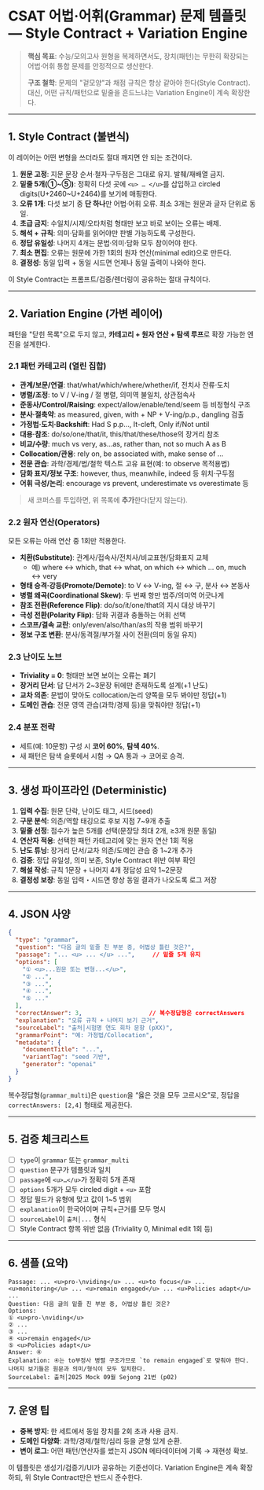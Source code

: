 # CSAT 어법·어휘(Grammar) 문제 템플릿 — Style Contract + Variation Engine

> **핵심 목표**: 수능/모의고사 원형을 복제하면서도, 장치(패턴)는 무한히 확장되는 어법·어휘 통합 문제를 안정적으로 생산한다.
>
> **구조 철학**: 문제의 "겉모양"과 채점 규칙은 항상 같아야 한다(Style Contract). 대신, 어떤 규칙/패턴으로 밑줄을 흔드느냐는 Variation Engine이 계속 확장한다.

---

## 1. Style Contract (불변식)

이 레이어는 어떤 변형을 쓰더라도 절대 깨지면 안 되는 조건이다.

1. **원문 고정**: 지문 문장 순서·철자·구두점은 그대로 유지. 발췌/재배열 금지.
2. **밑줄 5개(①~⑤)**: 정확히 다섯 곳에 `<u> … </u>`를 삽입하고 circled digits(U+2460~U+2464)를 보기에 매핑한다.
3. **오류 1개**: 다섯 보기 중 **단 하나**만 어법·어휘 오류. 최소 3개는 원문과 글자 단위로 동일.
4. **초급 금지**: 수일치/시제/오타처럼 형태만 보고 바로 보이는 오류는 배제.
5. **해석 + 규칙**: 의미·담화를 읽어야만 판별 가능하도록 구성한다.
6. **정답 유일성**: 나머지 4개는 문법·의미·담화 모두 참이어야 한다.
7. **최소 편집**: 오류는 원문에 가한 1회의 원자 연산(minimal edit)으로 만든다.
8. **결정성**: 동일 입력 + 동일 시드면 언제나 동일 출력이 나와야 한다.

이 Style Contract는 프롬프트/검증/렌더링이 공유하는 절대 규칙이다.

---

## 2. Variation Engine (가변 레이어)

패턴을 "닫힌 목록"으로 두지 않고, **카테고리 + 원자 연산 + 탐색 루프**로 확장 가능한 엔진을 설계한다.

### 2.1 패턴 카테고리 (열린 집합)

* **관계/보문/연결**: that/what/which/where/whether/if, 전치사 잔류·도치
* **병렬/조정**: to V / V-ing / 절 병렬, 의미역 불일치, 상관접속사
* **준동사/Control/Raising**: expect/allow/enable/tend/seem 등 비정형식 구조
* **분사·절축약**: as measured, given, with + NP + V-ing/p.p., dangling 검출
* **가정법·도치·Backshift**: Had S p.p…, It-cleft, Only if/Not until
* **대용·참조**: do/so/one/that/it, this/that/these/those의 장거리 참조
* **비교/수량**: much vs very, as…as, rather than, not so much A as B
* **Collocation/관용**: rely on, be associated with, make sense of …
* **전문 관습**: 과학/경제/법/철학 텍스트 고유 표현(예: to observe 목적용법)
* **담화 표지/정보 구조**: however, thus, meanwhile, indeed 등 위치·구두점
* **어휘 극성/논리**: encourage vs prevent, underestimate vs overestimate 등

> 새 코퍼스를 투입하면, 위 목록에 **추가**한다(닫지 않는다).

### 2.2 원자 연산(Operators)

모든 오류는 아래 연산 중 1회만 적용한다.

* **치환(Substitute)**: 관계사/접속사/전치사/비교표현/담화표지 교체
  * 예) where ↔ which, that ↔ what, on which ↔ which … on, much ↔ very
* **형태 승격·강등(Promote/Demote)**: to V ↔ V-ing, 절 ↔ 구, 분사 ↔ 본동사
* **병렬 왜곡(Coordinational Skew)**: 두 번째 항만 범주/의미역 어긋나게
* **참조 전환(Reference Flip)**: do/so/it/one/that의 지시 대상 바꾸기
* **극성 전환(Polarity Flip)**: 담화 귀결과 충돌하는 어휘 선택
* **스코프/결속 교란**: only/even/also/than/as의 작용 범위 바꾸기
* **정보 구조 변환**: 분사/동격절/부가절 사이 전환(의미 동일 유지)

### 2.3 난이도 노브

* **Triviality = 0**: 형태만 보면 보이는 오류는 폐기
* **장거리 단서**: 답 단서가 2~3문장 뒤에만 존재하도록 설계(+1 난도)
* **교차 의존**: 문법이 맞아도 collocation/논리 양쪽을 모두 봐야만 정답(+1)
* **도메인 관습**: 전문 영역 관습(과학/경제 등)을 맞춰야만 정답(+1)

### 2.4 분포 전략

* 세트(예: 10문항) 구성 시 **코어 60%**, **탐색 40%**.
* 새 패턴은 탐색 슬롯에서 시험 → QA 통과 → 코어로 승격.

---

## 3. 생성 파이프라인 (Deterministic)

1. **입력 수집**: 원문 단락, 난이도 태그, 시드(seed)
2. **구문 분석**: 의존/역할 태깅으로 후보 지점 7~9개 추출
3. **밑줄 선정**: 점수가 높은 5개를 선택(문장당 최대 2개, ≥3개 원문 동일)
4. **연산자 적용**: 선택한 패턴 카테고리에 맞는 원자 연산 1회 적용
5. **난도 튜닝**: 장거리 단서/교차 의존/도메인 관습 중 1~2개 추가
6. **검증**: 정답 유일성, 의미 보존, Style Contract 위반 여부 확인
7. **해설 작성**: 규칙 1문장 + 나머지 4개 정답성 요약 1~2문장
8. **결정성 보장**: 동일 입력・시드면 항상 동일 결과가 나오도록 로그 저장

---

## 4. JSON 사양

```json
{
  "type": "grammar",
  "question": "다음 글의 밑줄 친 부분 중, 어법상 틀린 것은?",
  "passage": "... <u> ... </u> ...",     // 밑줄 5개 유지
  "options": [
    "① <u>...원문 또는 변형...</u>",
    "② ...",
    "③ ...",
    "④ ...",
    "⑤ ..."
  ],
  "correctAnswer": 3,                   // 복수정답형은 correctAnswers
  "explanation": "오류 규칙 + 나머지 보기 근거",
  "sourceLabel": "출처│시험명 연도 회차 문항 (pXX)",
  "grammarPoint": "예: 가정법/Collocation",
  "metadata": {
    "documentTitle": "...",
    "variantTag": "seed 기반",
    "generator": "openai"
  }
}
```

복수정답형(`grammar_multi`)은 `question`을 “옳은 것을 모두 고르시오”로, 정답을 `correctAnswers: [2,4]` 형태로 제공한다.

---

## 5. 검증 체크리스트

- [ ] `type`이 `grammar` 또는 `grammar_multi`
- [ ] `question` 문구가 템플릿과 일치
- [ ] `passage`에 `<u>…</u>`가 정확히 5개 존재
- [ ] `options` 5개가 모두 circled digit + `<u>` 포함
- [ ] 정답 필드가 유형에 맞고 값이 1~5 범위
- [ ] `explanation`이 한국어이며 규칙+근거를 모두 명시
- [ ] `sourceLabel`이 `출처│...` 형식
- [ ] Style Contract 항목 위반 없음 (Triviality 0, Minimal edit 1회 등)

---

## 6. 샘플 (요약)

```
Passage: ... <u>pro-\nviding</u> ... <u>to focus</u> ... <u>monitoring</u> ... <u>remain engaged</u> ... <u>Policies adapt</u> ...
Question: 다음 글의 밑줄 친 부분 중, 어법상 틀린 것은?
Options:
① <u>pro-\nviding</u>
② ...
③ ...
④ <u>remain engaged</u>
⑤ <u>Policies adapt</u>
Answer: ④
Explanation: ④는 to부정사 병렬 구조가므로 `to remain engaged`로 맞춰야 한다. 나머지 보기들은 원문과 의미/형식이 모두 일치한다.
SourceLabel: 출처│2025 Mock 09월 Sejong 21번 (p02)
```

---

## 7. 운영 팁

* **중복 방지**: 한 세트에서 동일 장치를 2회 초과 사용 금지.
* **도메인 다양화**: 과학/경제/철학/심리 등을 균형 있게 순환.
* **변이 로그**: 어떤 패턴/연산자를 썼는지 JSON 메타데이터에 기록 → 재현성 확보.

이 템플릿은 생성기/검증기/UI가 공유하는 기준선이다. Variation Engine은 계속 확장하되, 위 Style Contract만은 반드시 준수한다.
